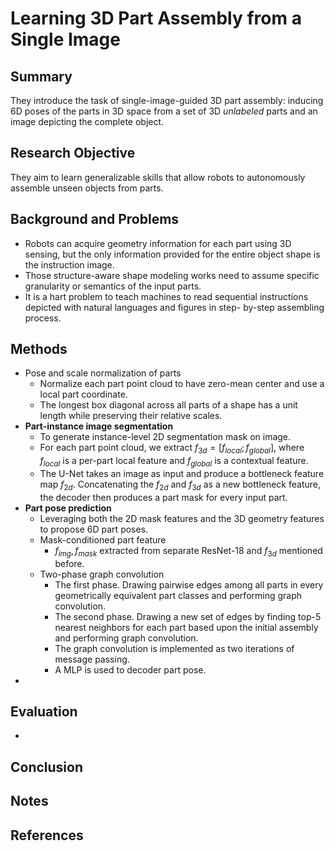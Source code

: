 # Learning 3D Part Assembly from a Single Image

## Summary
They introduce the task of single-image-guided 3D part assembly: inducing
6D poses of the parts in 3D space from a set of 3D *unlabeled* parts and an image depicting the complete object.
## Research Objective
They aim to learn generalizable skills that allow robots to autonomously assemble unseen objects from parts.
## Background and Problems
- Robots can acquire geometry information for each part using 3D sensing, but the only information provided for the entire object shape is the instruction image.
- Those structure-aware shape modeling works need to assume specific granularity or semantics of the input parts.
-  It is a hart problem to teach machines to read sequential instructions depicted with natural languages and figures in step- by-step assembling process.
## Methods
- Pose and scale normalization of parts
	- Normalize each part point cloud to have zero-mean center and use a local part coordinate.
	- The longest box diagonal across all parts of a shape has a unit length while preserving their relative scales.
- **Part-instance image segmentation**
	- To generate instance-level 2D segmentation mask on image.
	- For each part point cloud, we extract $f_{3d}=[f_{local}; f_{global}]$, where $f_{local}$ is a per-part local feature and $f_{global}$ is a contextual feature.
	- The U-Net takes an image as input and produce a bottleneck feature map $f_{2d}$. Concatenating the $f_{2d}$ and $f_{3d}$ as a new bottleneck feature, the decoder then produces a part mask for every input part.
- **Part pose prediction**
	- Leveraging both the 2D mask features and the 3D geometry features to propose 6D part poses.
	- Mask-conditioned part feature
		- $f_{img}, f_{mask}$ extracted from separate ResNet-18 and $f_{3d}$ mentioned before.
	- Two-phase graph convolution
		- The first phase. Drawing pairwise edges among all parts in every geometrically equivalent part classes and performing graph convolution.
		- The second phase. Drawing a new set of edges by finding top-5 nearest neighbors for each part based upon the initial assembly and performing graph convolution.
		- The graph convolution is implemented as two iterations of message passing.
		- A MLP is used to decoder part pose.
- 
## Evaluation
-
## Conclusion

## Notes

## References
<!--stackedit_data:
eyJoaXN0b3J5IjpbNDczNzE3ODkwLDI4MDg0Mzg5LDMzODI3Nj
E2NiwtMzUxMDk3MzIyLC00MjY0MzcyNTRdfQ==
-->